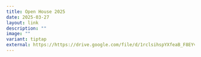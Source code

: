 ```yaml
---
title: Open House 2025
date: 2025-03-27
layout: link
description: ""
image: ""
variant: tiptap
external: https://https://drive.google.com/file/d/1rclsihspYXfeaB_F8EYvIsOWRX6xQfAK/view
---
```

